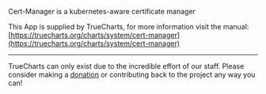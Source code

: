 Cert-Manager is a kubernetes-aware certificate manager

This App is supplied by TrueCharts, for more information visit the manual: [https://truecharts.org/charts/system/cert-manager](https://truecharts.org/charts/system/cert-manager)

---

TrueCharts can only exist due to the incredible effort of our staff.
Please consider making a [donation](https://truecharts.org/sponsor) or contributing back to the project any way you can!
